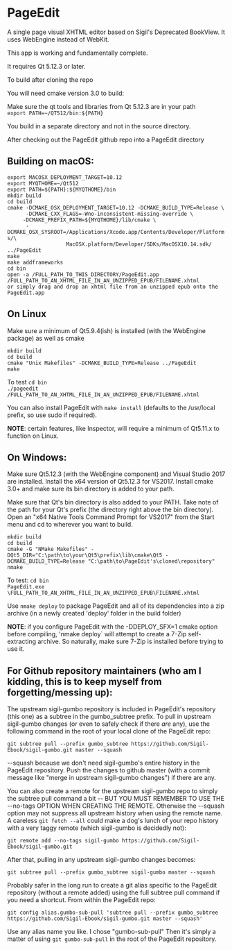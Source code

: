 PageEdit
========
A single page visual XHTML editor based on Sigil's Deprecated BookView.
It uses WebEngine instead of WebKit.

This app is working and fundamentally complete.

It requires Qt 5.12.3 or later.

To build after cloning the repo

You will need cmake version 3.0 to build:

Make sure the qt tools and libraries from Qt 5.12.3 are in your path<br>
`export PATH=~/QT512/bin:${PATH}`

You build in a separate directory and not in the source directory.

After checking out the PageEdit github repo into a PageEdit directory

Building on macOS:
------------------

`export MACOSX_DEPLOYMENT_TARGET=10.12`<br>
`export MYQTHOME=~/Qt512`<br>
`export PATH=${PATH}:${MYQTHOME}/bin`<br>
`mkdir build`<br>
`cd build`<br>
`cmake -DCMAKE_OSX_DEPLOYMENT_TARGET=10.12 -DCMAKE_BUILD_TYPE=Release \`<br>
`      -DCMAKE_CXX_FLAGS=-Wno-inconsistent-missing-override \`<br>
`      -DCMAKE_PREFIX_PATH=${MYQTHOME}/lib/cmake \ `<br>
`      -DCMAKE_OSX_SYSROOT=/Applications/Xcode.app/Contents/Developer/Platforms/\`<br>
`                   MacOSX.platform/Developer/SDKs/MacOSX10.14.sdk/ ../PageEdit`<br>
`make`<br>
`make addframeworks`<br>
`cd bin`<br>
`open -a /FULL_PATH_TO_THIS_DIRECTORY/PageEdit.app /FULL_PATH_TO_AN_XHTML_FILE_IN_AN_UNZIPPED_EPUB/FILENAME.xhtml`<br>
`or simply drag and drop an xhtml file from an unzipped epub onto the PageEdit.app`<br>


On Linux
--------

Make sure a minimum of Qt5.9.4(ish) is installed (with the WebEngine package) as well as cmake

`mkdir build`<br>
`cd build`<br>
`cmake "Unix Makefiles" -DCMAKE_BUILD_TYPE=Release ../PageEdit`<br>
`make`<br>

To test
`cd bin`<br>
`./pageedit /FULL_PATH_TO_AN_XHTML_FILE_IN_AN_UNZIPPED_EPUB/FILENAME.xhtml`

You can also install PageEdit with `make install` (defaults to the /usr/local prefix, so use sudo if required).

__NOTE__: certain features, like Inspector, will require a minimum of Qt5.11.x to function on Linux.

On Windows:
-----------

Make sure Qt5.12.3 (with the WebEngine component) and Visual Studio 2017 are installed. Install the x64 version of Qt5.12.3 for VS2017. Install cmake 3.0+ and make sure its bin directory is added to your path.

Make sure that Qt's bin directory is also added to your PATH. Take note of the path for your Qt's prefix (the directory right above the bin directory). Open an "x64 Native Tools Command Prompt for VS2017" from the Start menu and cd to wherever you want to build.

`mkdir build`<br>
`cd build`<br>
`cmake -G "NMake Makefiles" -DQt5_DIR="C:\path\to\your\Qt5\prefix\lib\cmake\Qt5 -DCMAKE_BUILD_TYPE=Release "C:\path\to\PageEdit's\cloned\repository"`<br>
`nmake`<br>

To test:
`cd bin`<br>
`PageEdit.exe \FULL_PATH_TO_AN_XHTML_FILE_IN_AN_UNZIPPED_EPUB\FILENAME.xhtml`

Use `nmake deploy` to package PageEdit and all of its dependencies into a zip archive (in a newly created 'deploy' folder in the build folder)

__NOTE__: if you configure PageEdit with the -DDEPLOY_SFX=1 cmake option before compiling, 'nmake deploy` will attempt to create a 7-Zip self-extracting archive. So naturally, make sure 7-Zip is installed before trying to use it.


## For Github repository maintainers (who am I kidding, this is to keep myself from forgetting/messing up):

The upstream sigil-gumbo repository is included in PageEdit's repository (this one) as a subtree in the gumbo_subtree prefix. To pull in upstream sigil-gumbo changes (or even to safely check if there _are_ any), use the following command in the root of your local clone of the PageEdit repo:

`git subtree pull --prefix gumbo_subtree https://github.com/Sigil-Ebook/sigil-gumbo.git master --squash`

--squash because we don't need sigil-gumbo's entire history in the PageEdit repository. Push the changes to github master (with a commit message like "merge in upstream sigil-gumbo changes") if there are any.

You can also create a remote for the upstream sigil-gumbo repo to simply the subtree pull command a bit -- BUT YOU MUST REMEMBER TO USE THE --no-tags OPTION WHEN CREATING THE REMOTE. Otherwise the --squash option may not suppress all upstream history when using the remote name. A careless `git fetch --all` could make a dog's lunch of your repo history with a very taggy remote (which sigil-gumbo is decidedly not):

`git remote add --no-tags sigil-gumbo https://github.com/Sigil-Ebook/sigil-gumbo.git`

After that, pulling in any upstream sigil-gumbo changes becomes:

`git subtree pull --prefix gumbo_subtree sigil-gumbo master --squash`

Probably safer in the long run to create a git alias specific to the PageEdit repository (without a remote added) using the full subtree pull command if you need a shortcut. From within the PageEdit repo:

`git config alias.gumbo-sub-pull 'subtree pull --prefix gumbo_subtree https://github.com/Sigil-Ebook/sigil-gumbo.git master --squash'`

Use any alias name you like. I chose "gumbo-sub-pull"  Then it's simply a matter of using `git gumbo-sub-pull` in the root of the PageEdit repository.



